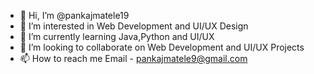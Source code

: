 - 👋 Hi, I’m @pankajmatele19
- 👀 I’m interested in Web Development and UI/UX Design
- 🌱 I’m currently learning Java,Python and UI/UX
- 💞️ I’m looking to collaborate on Web Development and UI/UX Projects
- 📫 How to reach me Email - pankajmatele9@gmail.com

<!---
pankajmatele19/pankajmatele19 is a ✨ special ✨ repository because its `README.md` (this file) appears on your GitHub profile.
You can click the Preview link to take a look at your changes.
--->
